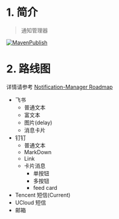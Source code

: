 # 1. 简介
> 通知管理器

[![MavenPublish](https://github.com/JavaFamilyClub/notification-manager/actions/workflows/maven-publish.yml/badge.svg)](https://github.com/JavaFamilyClub/notification-manager/actions/workflows/maven-publish.yml)

# 2. 路线图

详情请参考 [Notification-Manager Roadmap](https://github.com/orgs/JavaFamilyClub/projects/3/views/1)

* 飞书
  * 普通文本
  * 富文本
  * 图片(delay)
  * 消息卡片
* 钉钉
  * 普通文本
  * MarkDown
  * Link
  * 卡片消息
    * 单按钮
    * 多按钮
    * feed card
* Tencent 短信(Current)
* UCloud 短信
* 邮箱


